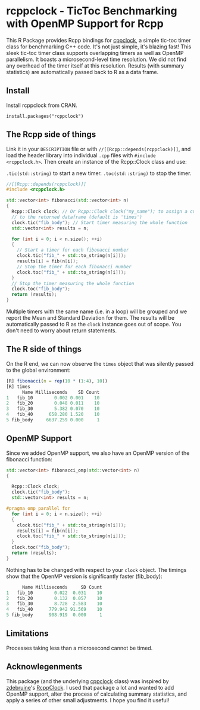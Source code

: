 # rcppclock - TicToc Benchmarking with OpenMP Support for Rcpp

This R Package provides Rcpp bindings for [cppclock](https://github.com/BerriJ/cppclock), a simple tic-toc timer class for benchmarking C++ code. It's not just simple, it's blazing fast! This sleek tic-toc timer class supports overlapping timers as well as OpenMP parallelism. It boasts a microsecond-level time resolution. We did not find any overhead of the timer itself at this resolution. Results (with summary statistics) are automatically passed back to R as a data frame.


## Install

Install rcppclock from CRAN.

```
install.packages("rcppclock")
```

## The Rcpp side of things

Link it in your `DESCRIPTION` file or with `//[[Rcpp::depends(rcppclock)]]`, and load the header library into individual `.cpp` files with `#include <rcppclock.h>`. Then create an instance of the Rcpp::Clock class and use:

`.tic(std::string)` to start a new timer. `.toc(std::string)` to stop the timer.

```c++
//[[Rcpp::depends(rcppclock)]]
#include <rcppclock.h>

std::vector<int> fibonacci(std::vector<int> n)
{
  Rcpp::Clock clock; // Or Rcpp::Clock clock("my_name"); to assign a custom name
  // to the returned dataframe (default is 'times')
  clock.tic("fib_body"); // Start timer measuring the whole function
  std::vector<int> results = n;

  for (int i = 0; i < n.size(); ++i)
  {
    // Start a timer for each fibonacci number
    clock.tic("fib_" + std::to_string(n[i]));
    results[i] = fib(n[i]);
    // Stop the timer for each fibonacci number
    clock.toc("fib_" + std::to_string(n[i]));
  }
  // Stop the timer measuring the whole function
  clock.toc("fib_body");
  return (results);
}
```
Multiple timers with the same name (i.e. in a loop) will be grouped and we report the Mean and Standard Deviation for them. The results will be automatically passed to R as the `clock` instance goes out of scope. You don't need to worry about return statements.

## The R side of things

On the R end, we can now observe the `times` object that was silently passed to the global environment:

```r
[R] fibonacci(n = rep(10 * (1:4), 10))
[R] times
      Name Milliseconds    SD Count
1   fib_10        0.002 0.001    10
2   fib_20        0.048 0.011    10
3   fib_30        5.382 0.070    10
4   fib_40      658.280 1.520    10
5 fib_body     6637.259 0.000     1
```
## OpenMP Support

Since we added OpenMP support, we also have an OpenMP version of the fibonacci function:

```c++
std::vector<int> fibonacci_omp(std::vector<int> n)
{

  Rcpp::Clock clock;
  clock.tic("fib_body");
  std::vector<int> results = n;

#pragma omp parallel for
  for (int i = 0; i < n.size(); ++i)
  {
    clock.tic("fib_" + std::to_string(n[i]));
    results[i] = fib(n[i]);
    clock.toc("fib_" + std::to_string(n[i]));
  }
  clock.toc("fib_body");
  return (results);
}
```
Nothing has to be changed with respect to your `clock` object. The timings show that the OpenMP version is significantly faster (fib_body):

```r
      Name Milliseconds     SD Count
1   fib_10        0.022  0.031    10
2   fib_20        0.132  0.057    10
3   fib_30        8.728  2.583    10
4   fib_40      779.942 91.569    10
5 fib_body      908.919  0.000     1
```

## Limitations

Processes taking less than a microsecond cannot be timed.

## Acknowlegenments

This package (and the underlying [cppclock](https://github.com/BerriJ/cppclock) class) was inspired by [zdebruine](https://github.com/zdebruine)'s [RcppClock](https://github.com/zdebruine/RcppClock). I used that package a lot and wanted to add OpenMP support, alter the process of calculating summary statistics, and apply a series of other small adjustments. I hope you find it useful!
